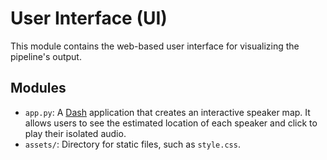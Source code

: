 # User Interface (UI)

This module contains the web-based user interface for visualizing the pipeline's output.

## Modules

- `app.py`: A [Dash](https://plotly.com/dash/) application that creates an interactive speaker map. It allows users to see the estimated location of each speaker and click to play their isolated audio.
- `assets/`: Directory for static files, such as `style.css`. 